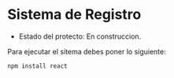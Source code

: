 <h1>Sistema de Registro</h1>

- Estado del protecto: En construccion.

Para ejecutar el sitema debes poner lo siguiente:

  ```npm install react```
